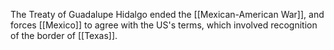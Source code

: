 The Treaty of Guadalupe Hidalgo ended the [[Mexican-American War]], and forces [[Mexico]] to agree with the US's terms, which involved recognition of the border of [[Texas]].